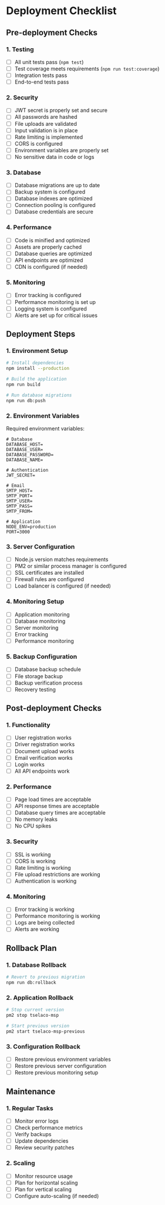 # Deployment Checklist

## Pre-deployment Checks

### 1. Testing

- [ ] All unit tests pass (`npm test`)
- [ ] Test coverage meets requirements (`npm run test:coverage`)
- [ ] Integration tests pass
- [ ] End-to-end tests pass

### 2. Security

- [ ] JWT secret is properly set and secure
- [ ] All passwords are hashed
- [ ] File uploads are validated
- [ ] Input validation is in place
- [ ] Rate limiting is implemented
- [ ] CORS is configured
- [ ] Environment variables are properly set
- [ ] No sensitive data in code or logs

### 3. Database

- [ ] Database migrations are up to date
- [ ] Backup system is configured
- [ ] Database indexes are optimized
- [ ] Connection pooling is configured
- [ ] Database credentials are secure

### 4. Performance

- [ ] Code is minified and optimized
- [ ] Assets are properly cached
- [ ] Database queries are optimized
- [ ] API endpoints are optimized
- [ ] CDN is configured (if needed)

### 5. Monitoring

- [ ] Error tracking is configured
- [ ] Performance monitoring is set up
- [ ] Logging system is configured
- [ ] Alerts are set up for critical issues

## Deployment Steps

### 1. Environment Setup

```bash
# Install dependencies
npm install --production

# Build the application
npm run build

# Run database migrations
npm run db:push
```

### 2. Environment Variables

Required environment variables:

```env
# Database
DATABASE_HOST=
DATABASE_USER=
DATABASE_PASSWORD=
DATABASE_NAME=

# Authentication
JWT_SECRET=

# Email
SMTP_HOST=
SMTP_PORT=
SMTP_USER=
SMTP_PASS=
SMTP_FROM=

# Application
NODE_ENV=production
PORT=3000
```

### 3. Server Configuration

- [ ] Node.js version matches requirements
- [ ] PM2 or similar process manager is configured
- [ ] SSL certificates are installed
- [ ] Firewall rules are configured
- [ ] Load balancer is configured (if needed)

### 4. Monitoring Setup

- [ ] Application monitoring
- [ ] Database monitoring
- [ ] Server monitoring
- [ ] Error tracking
- [ ] Performance monitoring

### 5. Backup Configuration

- [ ] Database backup schedule
- [ ] File storage backup
- [ ] Backup verification process
- [ ] Recovery testing

## Post-deployment Checks

### 1. Functionality

- [ ] User registration works
- [ ] Driver registration works
- [ ] Document upload works
- [ ] Email verification works
- [ ] Login works
- [ ] All API endpoints work

### 2. Performance

- [ ] Page load times are acceptable
- [ ] API response times are acceptable
- [ ] Database query times are acceptable
- [ ] No memory leaks
- [ ] No CPU spikes

### 3. Security

- [ ] SSL is working
- [ ] CORS is working
- [ ] Rate limiting is working
- [ ] File upload restrictions are working
- [ ] Authentication is working

### 4. Monitoring

- [ ] Error tracking is working
- [ ] Performance monitoring is working
- [ ] Logs are being collected
- [ ] Alerts are working

## Rollback Plan

### 1. Database Rollback

```bash
# Revert to previous migration
npm run db:rollback
```

### 2. Application Rollback

```bash
# Stop current version
pm2 stop tselaco-msp

# Start previous version
pm2 start tselaco-msp-previous
```

### 3. Configuration Rollback

- [ ] Restore previous environment variables
- [ ] Restore previous server configuration
- [ ] Restore previous monitoring setup

## Maintenance

### 1. Regular Tasks

- [ ] Monitor error logs
- [ ] Check performance metrics
- [ ] Verify backups
- [ ] Update dependencies
- [ ] Review security patches

### 2. Scaling

- [ ] Monitor resource usage
- [ ] Plan for horizontal scaling
- [ ] Plan for vertical scaling
- [ ] Configure auto-scaling (if needed)
